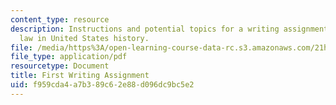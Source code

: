 ```yaml
---
content_type: resource
description: Instructions and potential topics for a writing assignment on gender
  law in United States history.
file: /media/https%3A/open-learning-course-data-rc.s3.amazonaws.com/21h-225j-gender-and-the-law-in-u-s-history-spring-2004/f959cda4a7b389c62e88d096dc9bc5e2_MIT21H_225JS04_fpaper_204.pdf
file_type: application/pdf
resourcetype: Document
title: First Writing Assignment
uid: f959cda4-a7b3-89c6-2e88-d096dc9bc5e2
---
```

